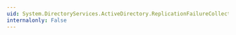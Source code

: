 ```yaml
---
uid: System.DirectoryServices.ActiveDirectory.ReplicationFailureCollection.Item(System.Int32)
internalonly: False
---
```

